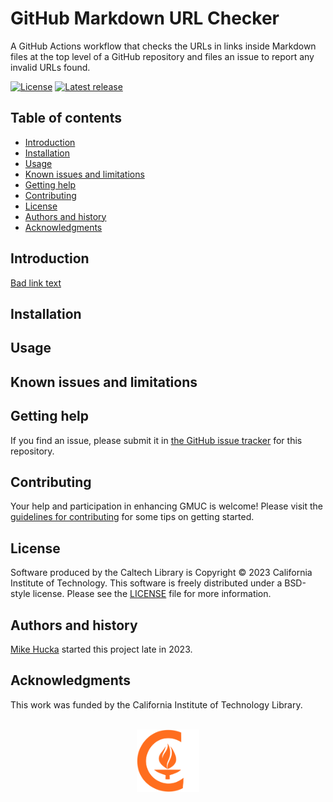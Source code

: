 # GitHub Markdown URL Checker

A GitHub Actions workflow that checks the URLs in links inside Markdown files at the top level of a GitHub repository and files an issue to report any invalid URLs found.

[![License](https://img.shields.io/badge/License-BSD--like-lightgrey)](https://choosealicense.com/licenses/bsd-3-clause)
[![Latest release](https://img.shields.io/github/v/release/caltechlibrary/template.svg?color=b44e88)](https://github.com/caltechlibrary/template/releases)
<!-- [![DOI](https://img.shields.io/badge/dynamic/json.svg?label=DOI&style=flat-square&colorA=gray&colorB=navy&query=$.pids.doi.identifier&uri=https://data.caltech.edu/api/records/XXXXX)](https://data.caltech.edu/records/XXXXX) -->


## Table of contents

- [Introduction](#introduction)
- [Installation](#installation)
- [Usage](#usage)
- [Known issues and limitations](#known-issues-and-limitations)
- [Getting help](#getting-help)
- [Contributing](#contributing)
- [License](#license)
- [Authors and history](#authors-and-history)
- [Acknowledgments](#authors-and-acknowledgments)


## Introduction

[Bad link text](https://goes.nowhere)

## Installation

## Usage

## Known issues and limitations

## Getting help

If you find an issue, please submit it in [the GitHub issue tracker](https://github.com/caltechlibrary/gmuc/issues) for this repository.

## Contributing

Your help and participation in enhancing GMUC is welcome!  Please visit the [guidelines for contributing](CONTRIBUTING.md) for some tips on getting started.

## License

Software produced by the Caltech Library is Copyright © 2023 California Institute of Technology.  This software is freely distributed under a BSD-style license.  Please see the [LICENSE](LICENSE) file for more information.

## Authors and history

[Mike Hucka](https://github.com/mhucka) started this project late in 2023.

## Acknowledgments

This work was funded by the California Institute of Technology Library.

<div align="center">
  <br>
  <a href="https://www.caltech.edu">
    <img width="100" height="100" src="https://raw.githubusercontent.com/caltechlibrary/template/main/.graphics/caltech-round.png">
  </a>
</div>
